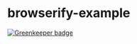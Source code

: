 # browserify-example

[![Greenkeeper badge](https://badges.greenkeeper.io/bendrucker/browserify-example.svg)](https://greenkeeper.io/)
